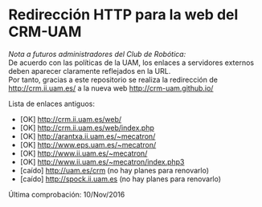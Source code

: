 # Redirección HTTP para la web del CRM-UAM

*Nota a futuros administradores del Club de Robótica:*  
De acuerdo con las políticas de la UAM, los enlaces a servidores externos deben aparecer claramente reflejados en la URL.  
Por tanto, gracias a este repositorio se realiza la redirección de <http://crm.ii.uam.es/> a la nueva web <http://crm-uam.github.io/>  

Lista de enlaces antiguos:  
* [OK] <http://crm.ii.uam.es/web/>
* [OK] <http://crm.ii.uam.es/web/index.php>
* [OK] <http://arantxa.ii.uam.es/~mecatron/>
* [OK] <http://www.eps.uam.es/~mecatron/>
* [OK] <http://www.ii.uam.es/~mecatron/>
* [OK] <http://www.ii.uam.es/~mecatron/index.php3>
* [caído] <http://uam.es/crm> (no hay planes para renovarlo)
* [caído] <http://spock.ii.uam.es> (no hay planes para renovarlo)

Última comprobación: 10/Nov/2016  

